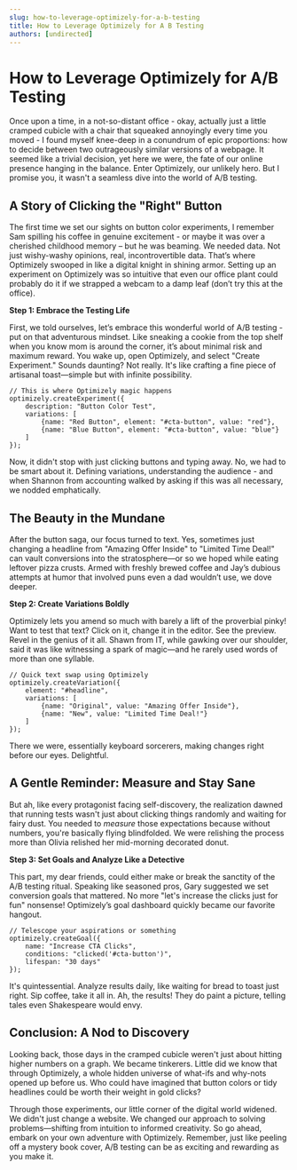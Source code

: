 ```yaml
---
slug: how-to-leverage-optimizely-for-a-b-testing
title: How to Leverage Optimizely for A B Testing
authors: [undirected]
---
```



# How to Leverage Optimizely for A/B Testing

Once upon a time, in a not-so-distant office - okay, actually just a little cramped cubicle with a chair that squeaked annoyingly every time you moved - I found myself knee-deep in a conundrum of epic proportions: how to decide between two outrageously similar versions of a webpage. It seemed like a trivial decision, yet here we were, the fate of our online presence hanging in the balance. Enter Optimizely, our unlikely hero. But I promise you, it wasn't a seamless dive into the world of A/B testing.

## A Story of Clicking the "Right" Button

The first time we set our sights on button color experiments, I remember Sam spilling his coffee in genuine excitement - or maybe it was over a cherished childhood memory – but he was beaming. We needed data. Not just wishy-washy opinions, real, incontrovertible data. That’s where Optimizely swooped in like a digital knight in shining armor. Setting up an experiment on Optimizely was so intuitive that even our office plant could probably do it if we strapped a webcam to a damp leaf (don’t try this at the office).

**Step 1: Embrace the Testing Life**

First, we told ourselves, let’s embrace this wonderful world of A/B testing - put on that adventurous mindset. Like sneaking a cookie from the top shelf when you know mom is around the corner, it’s about minimal risk and maximum reward. You wake up, open Optimizely, and select "Create Experiment." Sounds daunting? Not really. It's like crafting a fine piece of artisanal toast—simple but with infinite possibility.

``` 
// This is where Optimizely magic happens
optimizely.createExperiment({
    description: "Button Color Test",
    variations: [
        {name: "Red Button", element: "#cta-button", value: "red"},
        {name: "Blue Button", element: "#cta-button", value: "blue"}
    ]
});
```

Now, it didn't stop with just clicking buttons and typing away. No, we had to be smart about it. Defining variations, understanding the audience - and when Shannon from accounting walked by asking if this was all necessary, we nodded emphatically. 

## The Beauty in the Mundane

After the button saga, our focus turned to text. Yes, sometimes just changing a headline from "Amazing Offer Inside" to "Limited Time Deal!" can vault conversions into the stratosphere—or so we hoped while eating leftover pizza crusts. Armed with freshly brewed coffee and Jay’s dubious attempts at humor that involved puns even a dad wouldn’t use, we dove deeper.

**Step 2: Create Variations Boldly**

Optimizely lets you amend so much with barely a lift of the proverbial pinky! Want to test that text? Click on it, change it in the editor. See the preview. Revel in the genius of it all. Shawn from IT, while gawking over our shoulder, said it was like witnessing a spark of magic—and he rarely used words of more than one syllable.

```
// Quick text swap using Optimizely
optimizely.createVariation({
    element: "#headline",
    variations: [
        {name: "Original", value: "Amazing Offer Inside"},
        {name: "New", value: "Limited Time Deal!"}
    ]
});
```

There we were, essentially keyboard sorcerers, making changes right before our eyes. Delightful.

## A Gentle Reminder: Measure and Stay Sane

But ah, like every protagonist facing self-discovery, the realization dawned that running tests wasn't just about clicking things randomly and waiting for fairy dust. You needed to *measure* those expectations because without numbers, you're basically flying blindfolded. We were relishing the process more than Olivia relished her mid-morning decorated donut.

**Step 3: Set Goals and Analyze Like a Detective**

This part, my dear friends, could either make or break the sanctity of the A/B testing ritual. Speaking like seasoned pros, Gary suggested we set conversion goals that mattered. No more "let's increase the clicks just for fun" nonsense! Optimizely’s goal dashboard quickly became our favorite hangout.

```
// Telescope your aspirations or something 
optimizely.createGoal({
    name: "Increase CTA Clicks",
    conditions: "clicked('#cta-button')",
    lifespan: "30 days"
});
```

It's quintessential. Analyze results daily, like waiting for bread to toast just right. Sip coffee, take it all in. Ah, the results! They do paint a picture, telling tales even Shakespeare would envy.

## Conclusion: A Nod to Discovery

Looking back, those days in the cramped cubicle weren't just about hitting higher numbers on a graph. We became tinkerers. Little did we know that through Optimizely, a whole hidden universe of what-ifs and why-nots opened up before us. Who could have imagined that button colors or tidy headlines could be worth their weight in gold clicks?

Through those experiments, our little corner of the digital world widened. We didn't just change a website. We changed our approach to solving problems—shifting from intuition to informed creativity. So go ahead, embark on your own adventure with Optimizely. Remember, just like peeling off a mystery book cover, A/B testing can be as exciting and rewarding as you make it.